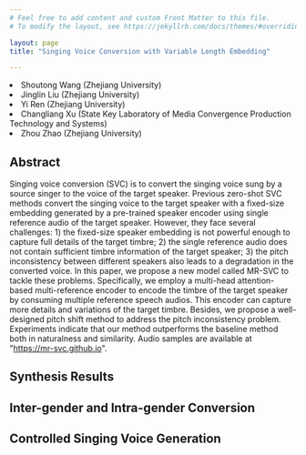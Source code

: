 ```yaml
---
# Feel free to add content and custom Front Matter to this file.
# To modify the layout, see https://jekyllrb.com/docs/themes/#overriding-theme-defaults

layout: page
title: "Singing Voice Conversion with Variable Length Embedding"

---
```


<li>Shoutong Wang (Zhejiang University) </li>
<li>Jinglin Liu (Zhejiang University) </li>
<li>Yi Ren (Zhejiang University) </li>
<li>Changliang Xu (State Key Laboratory of Media Convergence Production Technology and Systems) </li>
<li>Zhou Zhao (Zhejiang University) </li>

## Abstract

Singing voice conversion (SVC) is to convert the singing voice sung by a source singer to the voice of the target speaker. Previous zero-shot SVC methods convert the singing voice to the target speaker with a fixed-size embedding generated by a pre-trained speaker encoder using single reference audio of the target speaker. However, they face several challenges: 1) the fixed-size speaker embedding is not powerful enough to capture full details of the target timbre; 2) the single reference audio does not contain sufficient timbre information of the target speaker; 3) the pitch inconsistency between different speakers also leads to a degradation in the converted voice. In this paper, we propose a new model called MR-SVC to tackle these problems. Specifically, we employ a multi-head attention-based multi-reference encoder to encode the timbre of the target speaker by consuming multiple reference speech audios. This encoder can capture more details and variations of the target timbre. Besides, we propose a well-designed pitch shift method to address the pitch inconsistency problem. Experiments indicate that our method outperforms the baseline method both in naturalness and similarity. Audio samples are available at "https://mr-svc.github.io".


## Synthesis Results


## Inter-gender and Intra-gender Conversion

## Controlled Singing Voice Generation

